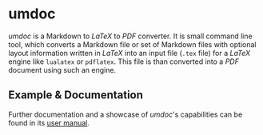 
# umdoc

*umdoc* is a Markdown to *LaTeX* to *PDF* converter.
It is small command line tool, which converts a Markdown file or set of Markdown files with optional layout information written in *LaTeX* into an input file (`.tex` file) for a *LaTeX* engine like `lualatex` or `pdflatex`. This file is than converted into a *PDF* document using such an engine.

## Example & Documentation

Further documentation and a showcase of *umdoc*'s capabilities can be found in its [user manual](https://github.com/craflin/umdoc/releases/download/0.1/umdoc-0.1.pdf).

